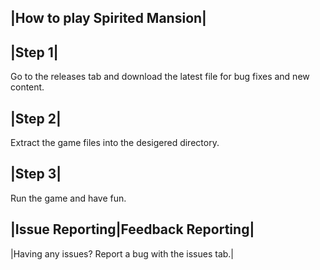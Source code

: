 |How to play Spirited Mansion|
------------------------------


|Step 1|
--------

Go to the releases tab
and download the latest file for bug fixes and new content.

|Step 2|
--------

Extract the game files into the desigered directory.

|Step 3|
--------

Run the game and have fun.



|Issue Reporting|Feedback Reporting|
-------------------------------------
|Having any issues? Report a bug with the issues tab.|
